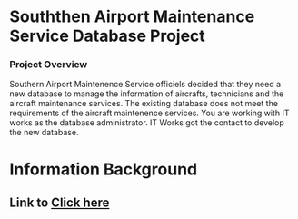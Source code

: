 # **Souththen Airport Maintenance Service Database Project**
### **Project Overview**
Southern Airport Maintenence Service officiels decided that they need a new database to manage the information of aircrafts, technicians and the aircraft maintenance services. The existing database does not meet the requirements of the aircraft maintenence services. You are working with IT works as the database administrator. IT Works got the contact to develop the new database.


# **Information Background**

## Link to [Click here](https://github.com/ChungmanPARK12/MySQL/tree/d05b3f543231603c8a8d9102307a886cd02ea824/Information)